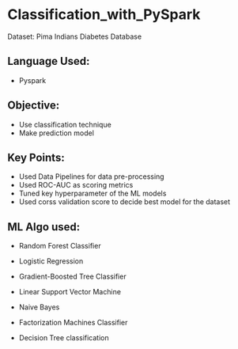 # Classification_with_PySpark
Dataset: Pima Indians Diabetes Database

## Language Used:
- Pyspark

## Objective:
- Use classification technique
- Make prediction model

## Key Points:
- Used Data Pipelines for data pre-processing
- Used ROC-AUC as scoring metrics
- Tuned key hyperparameter of the ML models
- Used corss validation score to decide best model for the dataset

## ML Algo used:
- Random Forest Classifier

- Logistic Regression

- Gradient-Boosted Tree Classifier

- Linear Support Vector Machine

- Naive Bayes

- Factorization Machines Classifier

- Decision Tree classification


